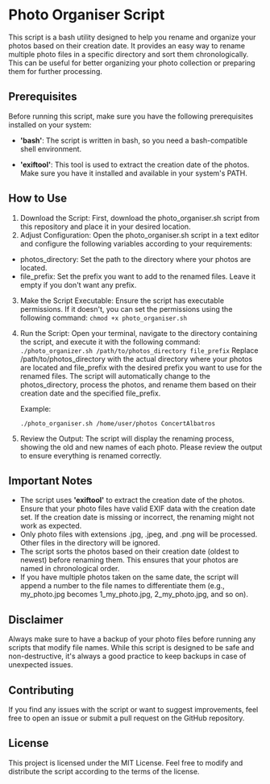 # Photo Organiser Script #
This script is a bash utility designed to help you rename and organize your photos based on their creation date.  It provides an easy way to rename multiple photo files in a specific directory and sort them chronologically. This can be useful for better organizing your photo collection or preparing them for further processing.

## Prerequisites ##

Before running this script, make sure you have the following prerequisites installed on your system:

  * __'bash'__: The script is written in bash, so you need a bash-compatible shell environment.

  * __'exiftool'__: This tool is used to extract the creation date of the photos. Make sure you have it installed and available in your system's PATH.

## How to Use ##

1. Download the Script: First, download the photo_organiser.sh script from this repository and place it in your desired location.
2. Adjust Configuration: Open the photo_organiser.sh script in a text editor and configure the following variables according to your requirements:

  * photos_directory: Set the path to the directory where your photos are located.
  * file_prefix: Set the prefix you want to add to the renamed files. Leave it empty if you don't want any prefix.

3. Make the Script Executable: Ensure the script has executable permissions. If it doesn't, you can set the permissions using the following command:
  `chmod +x photo_organiser.sh`
4. Run the Script: Open your terminal, navigate to the directory containing the script, and execute it with the following command:
  `./photo_organizer.sh /path/to/photos_directory file_prefix`
   Replace /path/to/photos_directory with the actual directory where your photos are located and file_prefix with the desired prefix you want to use for the renamed files.
   The script will automatically change to the photos_directory, process the photos, and rename them based on their creation date and the specified file_prefix.

   Example:

   `./photo_organiser.sh /home/user/photos ConcertAlbatros`
5. Review the Output: The script will display the renaming process, showing the old and new names of each photo. Please review the output to ensure everything is renamed correctly.

## Important Notes ##

* The script uses __'exiftool'__ to extract the creation date of the photos. Ensure that your photo files have valid EXIF data with the creation date set. If the creation date is missing or incorrect, the renaming might not work as expected.
* Only photo files with extensions .jpg, .jpeg, and .png will be processed. Other files in the directory will be ignored.
* The script sorts the photos based on their creation date (oldest to newest) before renaming them. This ensures that your photos are named in chronological order.
* If you have multiple photos taken on the same date, the script will append a number to the file names to differentiate them (e.g., my_photo.jpg becomes 1_my_photo.jpg, 2_my_photo.jpg, and so on).

## Disclaimer ##

Always make sure to have a backup of your photo files before running any scripts that modify file names. While this script is designed to be safe and non-destructive, it's always a good practice to keep backups in case of unexpected issues.

## Contributing ##

If you find any issues with the script or want to suggest improvements, feel free to open an issue or submit a pull request on the GitHub repository.

## License ##

This project is licensed under the MIT License. Feel free to modify and distribute the script according to the terms of the license.




